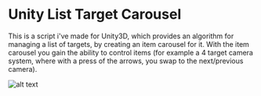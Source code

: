 # Unity List Target Carousel

This is a script i've made for Unity3D, which provides an algorithm for managing a list of targets, by creating an item carousel for it. 
With the item carousel you gain the ability to control items (for example a 4 target camera system, where with a press of the arrows, you swap to the next/previous camera).


![alt text]([http://url/to/img.png](https://private-user-images.githubusercontent.com/125146376/371770250-a72712dd-e13e-4a4c-8eef-077bd1b3e2e3.gif?jwt=eyJhbGciOiJIUzI1NiIsInR5cCI6IkpXVCJ9.eyJpc3MiOiJnaXRodWIuY29tIiwiYXVkIjoicmF3LmdpdGh1YnVzZXJjb250ZW50LmNvbSIsImtleSI6ImtleTUiLCJleHAiOjE3Mjc1MzcyNzQsIm5iZiI6MTcyNzUzNjk3NCwicGF0aCI6Ii8xMjUxNDYzNzYvMzcxNzcwMjUwLWE3MjcxMmRkLWUxM2UtNGE0Yy04ZWVmLTA3N2JkMWIzZTJlMy5naWY_WC1BbXotQWxnb3JpdGhtPUFXUzQtSE1BQy1TSEEyNTYmWC1BbXotQ3JlZGVudGlhbD1BS0lBVkNPRFlMU0E1M1BRSzRaQSUyRjIwMjQwOTI4JTJGdXMtZWFzdC0xJTJGczMlMkZhd3M0X3JlcXVlc3QmWC1BbXotRGF0ZT0yMDI0MDkyOFQxNTIyNTRaJlgtQW16LUV4cGlyZXM9MzAwJlgtQW16LVNpZ25hdHVyZT0yNWI0ODE5YzliODZkOTQ3NDBhZmUzMjE4NjVhNzk3MWMxZWJmZmMyYTgwZTk4NWJlMjY2OGU2YWQ5NWUxZWYyJlgtQW16LVNpZ25lZEhlYWRlcnM9aG9zdCJ9.m9svZOB-r9xn8ojw0ZAn3ATlGCP8Udnt81RIUHEO9Zg))
